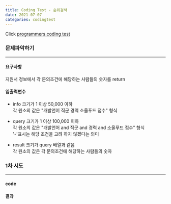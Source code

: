 ```yaml
---
title: Coding Test - 순위검색
date: 2021-07-07
categories: codingtest
---
```


Click [programmers coding test](https://programmers.co.kr/learn/challenges)

### 문제파악하기
___
#### 요구사항
지원서 정보에서 각 문의조건에 해당하는 사람들의 숫자를 return

#### 입출력변수
- info
크기가 1 이상 50,000 이하  
각 원소의 값은 "개발언어 직군 경력 소울푸드 점수" 형식

- query
크기가 1 이상 100,000 이하  
각 원소의 값은 "개발언어 and 직군 and 경력 and 소울푸드 점수" 형식  
'-'표시는 해당 조건을 고려 하지 않겠다는 의미

- result
크기가 query 배열과 같음  
각 원소의 값은 각 문의조건에 해당하는 사람들의 숫자 


### 1차 시도
___
#### code

#### 결과
